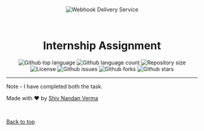 <div align="center" id="top"> 
  <img src="./.github/app.gif" alt="Webhook Delivery Service" />

  &#xa0;

  <!-- <a href="https://bloggingwebsite.netlify.app">Demo</a> -->
</div>

<h1 align="center">Internship Assignment</h1>

  <p align="center">
  <img alt="Github top language" src="https://img.shields.io/github/languages/top/shiv1119/Webhook-Delivery-Service?color=56BEB8">

  <img alt="Github language count" src="https://img.shields.io/github/languages/count/shiv1119/Webhook-Delivery-Service?color=56BEB8">

  <img alt="Repository size" src="https://img.shields.io/github/repo-size/shiv1119/Webhook-Delivery-Service?color=56BEB8">

<img alt="License" src="https://img.shields.io/github/license/shiv1119/bloggingwebsite?color=56BEB8"> 

  <img alt="Github issues" src="https://img.shields.io/github/issues/shiv1119/Webhook-Delivery-Service?color=56BEB8" />

  <img alt="Github forks" src="https://img.shields.io/github/forks/shiv1119/Webhook-Delivery-Service?color=56BEB8" />

  <img alt="Github stars" src="https://img.shields.io/github/stars/shiv1119/Webhook-Delivery-Service?color=56BEB8" />
</p>

<hr>
Note - I have completed both the task.

Made with :heart: by <a href="https://github.com/shiv1119" target="_blank">Shiv Nandan Verma</a>

&#xa0;

<a href="#top">Back to top</a>
